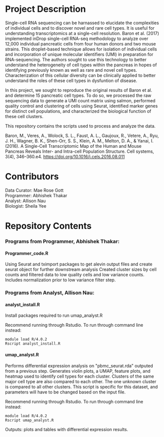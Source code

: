# Project Description

Single-cell RNA sequencing can be harnassed to elucidate the complexities of individual cells and to discover novel and rare cell types. It is useful for understanding transcriptomics at a single-cell resolution. Baron et al. (2017) implemented inDrop single-cell RNA-seq methodology to analyze over 12,000 individual pancreatic cells from four human donors and two mouse strains. This droplet-based technique allows for isolation of individual cells and incorporation of unique molecular identifiers (UMI) in preparation for RNA-sequencing. The authors sought to use this technology to better understand the heterogeneity of cell types within the pancreas in hopes of identifying previously known as well as rare and novel cell types. Characterization of this cellular diversity can be clinically applied to better understand the roles of these cell types in dysfuntion of disease.  

In this project, we sought to reproduce the original results of Baron et al. and determine 15 pancreatic cell types. To do so, we processed the raw sequencing data to generate a UMI count matrix using salmon, performed quality control and clustering of cells using Seurat, identified marker genes for distinct cell populations, and characterized the biological function of these cell clusters. 

This repository contains the scripts used to process and analyze the data.

Baron, M., Veres, A., Wolock, S. L., Faust, A. L., Gaujoux, R., Vetere, A., Ryu, J. H., Wagner, B. K., Shen-Orr, S. S., Klein, A. M., Melton, D. A., & Yanai, I. (2016). A Single-Cell Transcriptomic Map of the Human and Mouse Pancreas Reveals Inter- and Intra-cell Population Structure. Cell systems, 3(4), 346–360.e4. https://doi.org/10.1016/j.cels.2016.08.011

# Contributors

Data Curator: Mae Rose Gott  
Programmer: Abhishek Thakar  
Analyst: Allison Nau  
Biologist: Sheila Yee  

# Repository Contents

### Programs from Programmer, Abhishek Thakar:

#### Programmer_code.R ####
Using Seurat and tximport packages to get alevin output files and create seurat object for further downstream analysis
Created cluster sizes by cell counts and filtered data to low quality cells and low variance counts. Includes normalization prior to low variance filter step.

### Programs from Analyst, Allison Nau:

#### analyst_install.R #### 
Install packages required to run umap_analyst.R

Recommend running through Rstudio. To run through command line instead:
```
module load R/4.0.2
Rscript analyst_install.R
```

#### umap_analyst.R ####
Performs differential expression analysis on "pbmc_seurat.rda" outputed from a previous step. 
Generates violin plots, a UMAP, feature plots, and heatmap used to identify cell types for each cluster. 
Clusters of the same major cell type are also compared to each other. The one unknown cluster is compared to 
all other clusters. This script is specific for this dataset, and parameters will have to be changed based on the 
input file.

Recommend running through Rstudio. To run through command line instead:
```
module load R/4.0.2
Rscript umap_analyst.R
```

Outputs: plots and tables with differential expression results.
